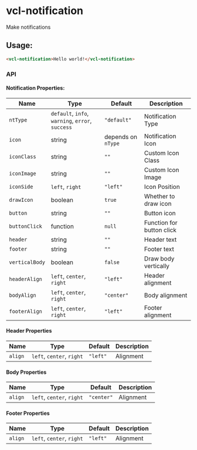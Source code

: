 # vcl-notification

Make notifications

## Usage:

 ```html
<vcl-notification>Hello world!</vcl-notification>
```

### API 

#### Notification Properties:

| Name                | Type                                             | Default            | Description
| ------------------- | ------------------------------------------------ | ------------------ |--------------
| `ntType`            | `default`, `info`, `warning`, `error`, `success` | `"default"`        | Notification Type
| `icon`              | string                                           | depends on `nType` | Notification Icon
| `iconClass`         | string                                           | `""`               | Custom Icon Class
| `iconImage`         | string                                           | `""`               | Custom Icon Image
| `iconSide`          | `left`, `right`                                  | `"left"`           | Icon Position
| `drawIcon`          | boolean                                          | `true`             | Whether to draw icon
| `button`            | string                                           | `""`               | Button icon
| `buttonClick`       | function                                         | `null`             | Function for button click
| `header`            | string                                           | `""`               | Header text
| `footer`            | string                                           | `""`               | Footer text
| `verticalBody`      | boolean                                          | `false`            | Draw body vertically
| `headerAlign`       | `left`, `center`, `right`                        | `"left"`           | Header alignment
| `bodyAlign`         | `left`, `center`, `right`                        | `"center"`         | Body alignment
| `footerAlign`       | `left`, `center`, `right`                        | `"left"`           | Footer alignment

#### Header Properties

| Name                | Type                                             | Default            | Description
| ------------------- | ------------------------------------------------ | ------------------ |--------------
| `align`             | `left`, `center`, `right`                        | `"left"`           | Alignment

#### Body Properties

| Name                | Type                                             | Default            | Description
| ------------------- | ------------------------------------------------ | ------------------ |--------------
| `align`             | `left`, `center`, `right`                        | `"center"`         | Alignment

#### Footer Properties

| Name                | Type                                             | Default            | Description
| ------------------- | ------------------------------------------------ | ------------------ |--------------
| `align`             | `left`, `center`, `right`                        | `"left"`           | Alignment
